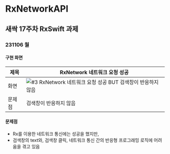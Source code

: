 # RxNetworkAPI

## 새싹 17주차 RxSwift 과제 
### 231106 월
#### 구현 화면
| 제목 | RxNetwork 네트워크 요청 성공 |
|-|-|
| 화면 | ![#3 RxNetwork 네트워크 요청 성공  BUT 검색창이 반응하지 않음](https://github.com/andy-archive/RxNetworkAPI/assets/102043891/822ab8ec-9c84-4e2c-bad9-818cf5c1c716) |
| 문제점 | 검색창이 반응하지 않음 |

#### 문제점
- Rx를 이용한 네트워크 통신에는 성공을 했지만,
- 검색창의 text와, 검색창 클릭, 네트워크 통신 간의 반응형 프로그래밍 로직에 어려움을 겪고 있음
